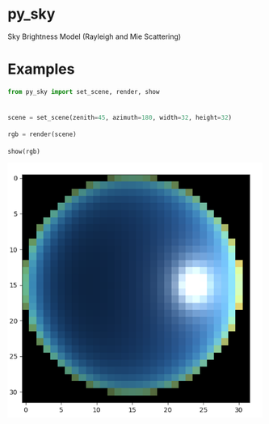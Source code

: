 # py_sky
Sky Brightness Model (Rayleigh and Mie Scattering)

# Examples

```python
from py_sky import set_scene, render, show


scene = set_scene(zenith=45, azimuth=180, width=32, height=32)

rgb = render(scene)

show(rgb)
```

![](https://raw.githubusercontent.com/ookuyan/py_sky/master/examples/sky_model.png?token=AAQLO5GNVY5BZ5KBBP5EWEK5BOQJS)
